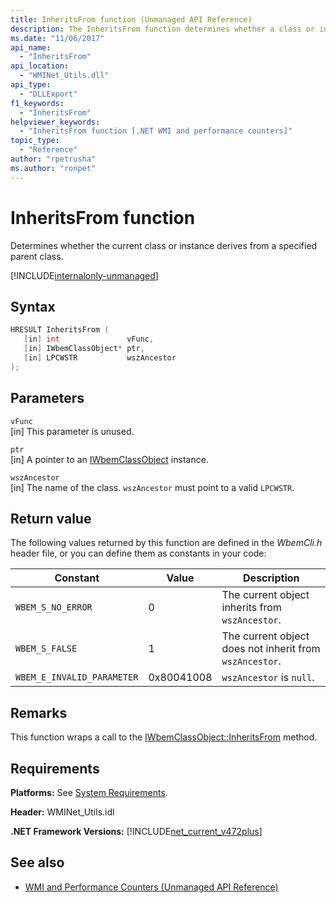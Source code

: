 ```yaml
---
title: InheritsFrom function (Unmanaged API Reference)
description: The InheritsFrom function determines whether a class or instance derives from a particular parent class.
ms.date: "11/06/2017"
api_name: 
  - "InheritsFrom"
api_location: 
  - "WMINet_Utils.dll"
api_type: 
  - "DLLExport"
f1_keywords: 
  - "InheritsFrom"
helpviewer_keywords: 
  - "InheritsFrom function [.NET WMI and performance counters]"
topic_type: 
  - "Reference"
author: "rpetrusha"
ms.author: "ronpet"
---
```

# InheritsFrom function
Determines whether the current class or instance derives from a specified parent class.

[!INCLUDE[internalonly-unmanaged](../../../../includes/internalonly-unmanaged.md)]
    
## Syntax  
  
```cpp
HRESULT InheritsFrom (
   [in] int               vFunc, 
   [in] IWbemClassObject* ptr, 
   [in] LPCWSTR           wszAncestor 
); 
```  

## Parameters

`vFunc`  
[in] This parameter is unused.

`ptr`  
[in] A pointer to an [IWbemClassObject](/windows/desktop/api/wbemcli/nn-wbemcli-iwbemclassobject) instance.

`wszAncestor`  
[in] The name of the class. `wszAncestor` must point to a valid `LPCWSTR`.

## Return value

The following values returned by this function are defined in the *WbemCli.h* header file, or you can define them as constants in your code:

|Constant  |Value  |Description  |
|---------|---------|---------|
| `WBEM_S_NO_ERROR` | 0 | The current object inherits from `wszAncestor`.  |
| `WBEM_S_FALSE` | 1 | The current object does not inherit from `wszAncestor`. |
|`WBEM_E_INVALID_PARAMETER` | 0x80041008 | `wszAncestor` is `null`. |
  
## Remarks

This function wraps a call to the [IWbemClassObject::InheritsFrom](/windows/desktop/api/wbemcli/nf-wbemcli-iwbemclassobject-inheritsfrom) method.

## Requirements  
 **Platforms:** See [System Requirements](../../get-started/system-requirements.md).  
  
 **Header:** WMINet_Utils.idl  
  
 **.NET Framework Versions:** [!INCLUDE[net_current_v472plus](../../../../includes/net-current-v472plus.md)]  
  
## See also

- [WMI and Performance Counters (Unmanaged API Reference)](index.md)
